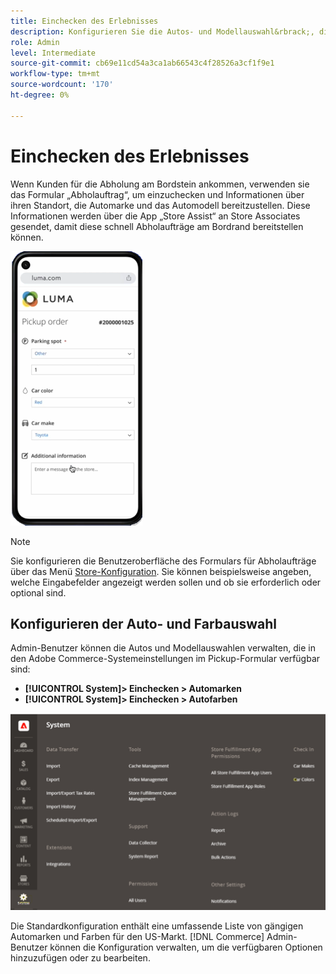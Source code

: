 ```yaml
---
title: Einchecken des Erlebnisses
description: Konfigurieren Sie die Autos- und Modellauswahl&rbrack;, die für Kunden von Randabholungen verfügbar ist, wenn sie das Formular für die Abholung ausfüllen.
role: Admin
level: Intermediate
source-git-commit: cb69e11cd54a3ca1ab66543c4f28526a3cf1f9e1
workflow-type: tm+mt
source-wordcount: '170'
ht-degree: 0%

---
```


# Einchecken des Erlebnisses

Wenn Kunden für die Abholung am Bordstein ankommen, verwenden sie das Formular „Abholauftrag“, um einzuchecken und Informationen über ihren Standort, die Automarke und das Automodell bereitzustellen. Diese Informationen werden über die App „Store Assist“ an Store Associates gesendet, damit diese schnell Abholaufträge am Bordrand bereitstellen können.

![[!DNL Check-In Experience Car Make]- und [!DNL Model] für den Bordsteinabtaster](assets/checkin-system-settings-car-options.png)

>[!NOTE]
>
>Sie konfigurieren die Benutzeroberfläche des Formulars für Abholaufträge über das Menü [Store-Konfiguration](merchant-store-configuration.md#configure-check-in-experience-interface-options). Sie können beispielsweise angeben, welche Eingabefelder angezeigt werden sollen und ob sie erforderlich oder optional sind.


## Konfigurieren der Auto- und Farbauswahl

Admin-Benutzer können die Autos und Modellauswahlen verwalten, die in den Adobe Commerce-Systemeinstellungen im Pickup-Formular verfügbar sind:

- **[!UICONTROL System]> Einchecken > Automarken**
- **[!UICONTROL System]> Einchecken > Autofarben**

![[!DNL Check-In Experience system configuration for curbside pickup]](assets/check-in-experience-system-config.png)

Die Standardkonfiguration enthält eine umfassende Liste von gängigen Automarken und Farben für den US-Markt. [!DNL Commerce] Admin-Benutzer können die Konfiguration verwalten, um die verfügbaren Optionen hinzuzufügen oder zu bearbeiten.
